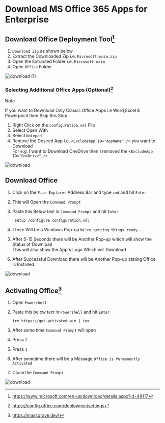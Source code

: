 # Download MS Office 365 Apps for Enterprise 

## Download Office Deployment Tool[^1]
 
1. ```Download Zip``` as shown below
2. Extract the Downloaded Zip i.e. ```Microsoft-main.zip```
3. Open the Extracted Folder i.e. ```Microsoft-main```
4. Open ```Office``` Folder

![download (1)](https://github.com/user-attachments/assets/360ed6b7-6cbd-45c8-99b9-b254fe9d0a6d)

### Selecting Additional Office Apps (Optional)[^2]

>[!Note]
>If you want to Download Only Classic Office Apps i.e Word,Excel & Powerpoint then Skip this Step

1. Right Click on the ```Configuration.xml``` File
2. Select Open With
3. Select ```Notepad```
4. Remove the Desired App i.e. ```<ExcludeApp ID="AppName" />``` you want to Download <br> For e.g. I want to Download OneDrive then I removed the ```<ExcludeApp ID="OneDrive" />```

![download](https://github.com/user-attachments/assets/38b789ea-4a1a-430c-8322-2874b6f3c044)

## Download Office

1. Click on the ```File Explorer``` Address Bar and type ```cmd``` and hit ```Enter```
2. This will Open the ```Command Prompt```
3. Paste this Below text in ```Command Prompt``` and hit ```Enter```

  		setup /configure configuration.xml
4. There Will be a Windows Pop-up ```We're getting things ready...```
5. After 5-15 Seconds there will be Another Pop-up which will show the Status of Download <br> This will also show the App's Logo Which will Download
6. After Successful Download there will be Another Pop-up stating Office is Installed

![download](https://github.com/user-attachments/assets/3d73b399-1adb-46ce-b14c-bf70f87d72c7)

## Activating Office[^3]

1. Open ```Powershell```
2. Paste this below text in ```Powershell``` and hit ```Enter```

       irm https://get.activated.win | iex
3. After some time ```Command Prompt``` will open
4. Press ```2```
5. Press ```1```
6. After sometime there will be a Message ```Office is Permanently Activated```
7. Close the ```Command Prompt```

![download](https://github.com/user-attachments/assets/157345b4-7d1d-4e27-aae1-eb3c08fe6428)

[^1]:https://www.microsoft.com/en-us/download/details.aspx?id=49117
[^2]:https://config.office.com/deploymentsettings
[^3]:https://massgrave.dev/
